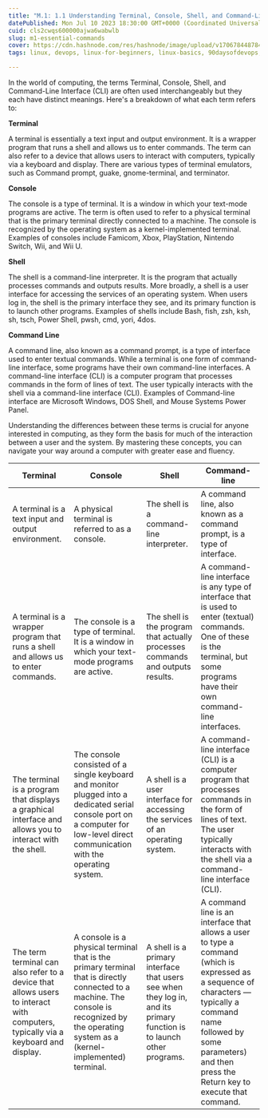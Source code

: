 ```yaml
---
title: "M.1: 1.1 Understanding Terminal, Console, Shell, and Command-Line in the world of computing, the terms Terminal, Console, Shell, and CLI"
datePublished: Mon Jul 10 2023 18:30:00 GMT+0000 (Coordinated Universal Time)
cuid: cls2cwqs600000ajwa6wabwlb
slug: m1-essential-commands
cover: https://cdn.hashnode.com/res/hashnode/image/upload/v1706784487845/3f078ce1-2cd2-495c-b277-4072ae901910.png
tags: linux, devops, linux-for-beginners, linux-basics, 90daysofdevops, trainwithshubham

---
```


In the world of computing, the terms Terminal, Console, Shell, and Command-Line Interface (CLI) are often used interchangeably but they each have distinct meanings. Here's a breakdown of what each term refers to:

**Terminal**

A terminal is essentially a text input and output environment. It is a wrapper program that runs a shell and allows us to enter commands. The term can also refer to a device that allows users to interact with computers, typically via a keyboard and display. There are various types of terminal emulators, such as Command prompt, guake, gnome-terminal, and terminator.

**Console**

The console is a type of terminal. It is a window in which your text-mode programs are active. The term is often used to refer to a physical terminal that is the primary terminal directly connected to a machine. The console is recognized by the operating system as a kernel-implemented terminal. Examples of consoles include Famicom, Xbox, PlayStation, Nintendo Switch, Wii, and Wii U.

**Shell**

The shell is a command-line interpreter. It is the program that actually processes commands and outputs results. More broadly, a shell is a user interface for accessing the services of an operating system. When users log in, the shell is the primary interface they see, and its primary function is to launch other programs. Examples of shells include Bash, fish, zsh, ksh, sh, tsch, Power Shell, pwsh, cmd, yori, 4dos.

**Command Line**

A command line, also known as a command prompt, is a type of interface used to enter textual commands. While a terminal is one form of command-line interface, some programs have their own command-line interfaces. A command-line interface (CLI) is a computer program that processes commands in the form of lines of text. The user typically interacts with the shell via a command-line interface (CLI). Examples of Command-line interface are Microsoft Windows, DOS Shell, and Mouse Systems Power Panel.

Understanding the differences between these terms is crucial for anyone interested in computing, as they form the basis for much of the interaction between a user and the system. By mastering these concepts, you can navigate your way around a computer with greater ease and fluency.

| Terminal | Console | Shell | Command-line |
| --- | --- | --- | --- |
| A terminal is a text input and output environment. | A physical terminal is referred to as a console. | The shell is a command-line interpreter. | A command line, also known as a command prompt, is a type of interface. |
| A terminal is a wrapper program that runs a shell and allows us to enter commands. | The console is a type of terminal. It is a window in which your text-mode programs are active. | The shell is the program that actually processes commands and outputs results. | A command-line interface is any type of interface that is used to enter (textual) commands. One of these is the terminal, but some programs have their own command-line interfaces. |
| The terminal is a program that displays a graphical interface and allows you to interact with the shell. | The console consisted of a single keyboard and monitor plugged into a dedicated serial console port on a computer for low-level direct communication with the operating system. | A shell is a user interface for accessing the services of an operating system. | A command-line interface (CLI) is a computer program that processes commands in the form of lines of text. The user typically interacts with the shell via a command-line interface (CLI). |
| The term terminal can also refer to a device that allows users to interact with computers, typically via a keyboard and display. | A console is a physical terminal that is the primary terminal that is directly connected to a machine. The console is recognized by the operating system as a (kernel-implemented) terminal. | A shell is a primary interface that users see when they log in, and its primary function is to launch other programs. | A command line is an interface that allows a user to type a command (which is expressed as a sequence of characters — typically a command name followed by some parameters) and then press the Return key to execute that command. |